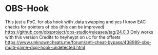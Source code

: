 # OBS-Hook
This just a PoC, for obs hook with .data swapping and yes I know EAC checks for pointers of obs (this can be improved)
https://github.com/obsproject/obs-studio/releases/tag/24.0.3
Only works with this version 
Credits to heyheypt on uc for the offsets
https://www.unknowncheats.me/forum/anti-cheat-bypass/438989-obs-multi-game-dxgi-hook-undetected.html
